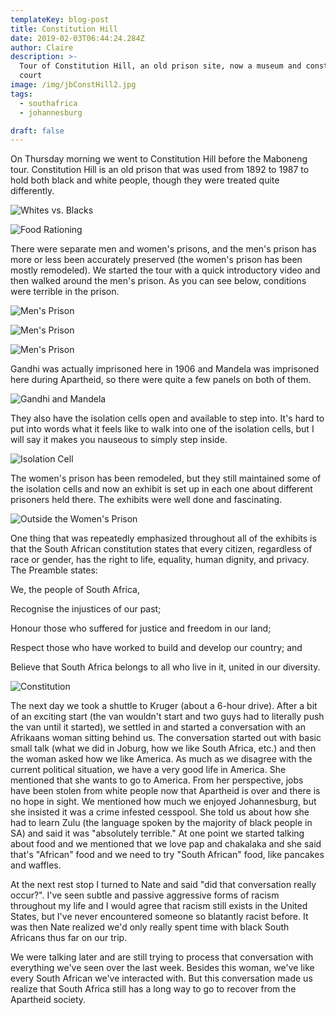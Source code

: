 ```yaml
---
templateKey: blog-post
title: Constitution Hill
date: 2019-02-03T06:44:24.284Z
author: Claire
description: >-
  Tour of Constitution Hill, an old prison site, now a museum and constitutional
  court
image: /img/jbConstHill2.jpg
tags:
  - southafrica
  - johannesburg

draft: false
---
```

On Thursday morning we went to Constitution Hill before the Maboneng tour.  Constitution Hill is an old prison that was used from 1892 to 1987 to hold both black and white people, though they were treated quite differently.  

![](/img/jbConstHill15.jpg "Whites vs. Blacks")

![](/img/jbConstHill21.jpg "Food Rationing")

There were separate men and women's prisons, and the men's prison has more or less been accurately preserved (the women's prison has been mostly remodeled).  We started the tour with a quick introductory video and then walked around the men's prison.  As you can see below, conditions were terrible in the prison.

![](/img/jbConstHill23.jpg "Men's Prison")

![](/img/jbConstHill25.jpg "Men's Prison")

![](/img/jbConstHill30.jpg "Men's Prison")

Gandhi was actually imprisoned here in 1906 and Mandela was imprisoned here during Apartheid, so there were quite a few panels on both of them.

![](/img/jbConstHill42.jpg "Gandhi and Mandela")

They also have the isolation cells open and available to step into.  It's hard to put into words what it feels like to walk into one of the isolation cells, but I will say it makes you nauseous to simply step inside.

![](/img/jbConstHill32.jpg "Isolation Cell")

The women's prison has been remodeled, but they still maintained some of the isolation cells and now an exhibit is set up in each one about different prisoners held there.  The exhibits were well done and fascinating.  

![](/img/jbConstHill52.jpg "Outside the Women's Prison")

One thing that was repeatedly emphasized throughout all of the exhibits is that the South African constitution states that every citizen, regardless of race or gender, has the right to life, equality, human dignity, and privacy.  The Preamble states:

We, the people of South Africa,

Recognise the injustices of our past;

Honour those who suffered for justice and freedom in our land;

Respect those who have worked to build and develop our country; and

Believe that South Africa belongs to all who live in it, united in our diversity.

![](/img/jbConstHill62.jpg "Constitution")

The next day we took a shuttle to Kruger (about a 6-hour drive).  After a bit of an exciting start (the van wouldn't start and two guys had to literally push the van until it started), we settled in and started a conversation with an Afrikaans woman sitting behind us.  The conversation started out with basic small talk (what we did in Joburg, how we like South Africa, etc.) and then the woman asked how we like America.  As much as we disagree with the current political situation, we have a very good life in America.  She mentioned that she wants to go to America.  From her perspective, jobs have been stolen from white people now that Apartheid is over and there is no hope in sight. We mentioned how much we enjoyed Johannesburg, but she insisted it was a crime infested cesspool. She told us about how she had to learn Zulu (the language spoken by the majority of black people in SA) and said it was "absolutely terrible."  At one point we started talking about food and we mentioned that we love pap and chakalaka and she said that's "African" food and we need to try "South African" food, like pancakes and waffles.

At the next rest stop I turned to Nate and said "did that conversation really occur?".  I've seen subtle and passive aggressive forms of racism throughout my life and I would agree that racism still exists in the United States, but I've never encountered someone so blatantly racist before. It was then Nate realized we'd only really spent time with black South Africans thus far on our trip. 

We were talking later and are still trying to process that conversation with everything we've seen over the last week.  Besides this woman, we've like every South African we've interacted with.  But this conversation made us realize that South Africa still has a long way to go to recover from the Apartheid society.
